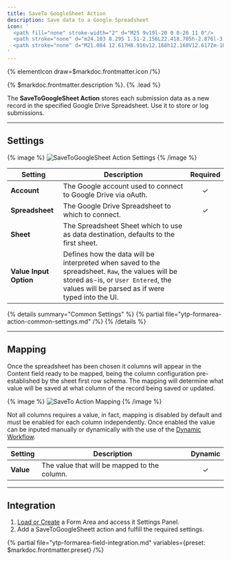 ```yaml
---
title: SaveTo GoogleSheet Action
description: Save data to a Google Spreadsheet
icon: '
  <path fill="none" stroke-width="2" d="M25 9v19l-20 0 0-26 11 0"/>
  <path stroke="none" d="m24.103 8.295 1.51-2.156L22.418.705h-2.876l-3.194 5.434 1.51 2.156h6.245Zm-.282-.542h-5.406l.828-1.355h5.527l-.949 1.355Zm-1.404-1.897h-2.843l1.407-2.306 1.436 2.306Zm2.4 0h-1.761l-2.87-4.609h1.922l2.709 4.609ZM19.704 1.5l.956 1.535-2.712 4.444-.956-1.365L19.704 1.5Z"/>
  <path stroke="none" d="M21.084 12.617H8.916v12.168h12.168V12.617Zm-10.43 5.215h3.477v1.738h-3.477v-1.738Zm5.215 0h3.477v1.738h-3.477v-1.738Zm3.477-1.738h-3.477v-1.739h3.477v1.739Zm-5.215-1.739v1.739h-3.477v-1.739h3.477Zm-3.477 6.953h3.477v1.739h-3.477v-1.739Zm5.215 1.739v-1.739h3.477v1.739h-3.477Z"/>
'
---
```


{% elementIcon draw=$markdoc.frontmatter.icon /%}

{% $markdoc.frontmatter.description %}. {% .lead %}

The **SaveToGoogleSheet Action** stores each submission data as a new record in the specified Google Drive Spreadsheet. Use it to store or log submissions.

---

## Settings

{% image %}
![SaveToGoogleSheet Action Settings](/assets/ytp/forms/action-savetogsheet-settings.webp)
{% /image %}

| Setting | Description | Required |
| ------- | ----------- | :------: |
| **Account** | The Google account used to connect to Google Drive via oAuth. | &#x2713; |
| **Spreadsheet** | The Google Drive Spreadsheet to which to connect. | &#x2713; |
| **Sheet** | The Spreadsheet Sheet which to use as data destination, defaults to the first sheet. |
| **Value Input Option** | Defines how the data will be interpreted when saved to the spreadsheet. `Raw`, the values will be stored as-is, or `User Entered`, the values will be parsed as if were typed into the UI. |

{% details summary="Common Settings" %}
    {% partial file="ytp-formarea-action-common-settings.md" /%}
{% /details %}

---

## Mapping

Once the spreadsheet has been chosen it columns will appear in the Content field ready to be mapped, being the column configuration pre-established by the sheet first row schema. The mapping will determine what value will be saved at what column of the record being saved or updated.

{% image %}
![SaveTo Action Mapping](/assets/ytp/forms/action-saveto-mapping.webp)
{% /image %}

Not all columns requires a value, in fact, mapping is disabled by default and must be enabled for each column independently. Once enabled the value can be inputed manually or dynamically with the use of the [Dynamic Workflow](../dynamic).

| Setting | Description | Dynamic |
| ------- | ----------- | :-----: |
| **Value** | The value that will be mapped to the column. | &#x2713; |

---

## Integration

1. [Load or Create](../integration) a Form Area and access it Settings Panel.
1. Add a SaveToGoogleSheett action and fulfill the required settings.

{% partial file="ytp-formarea-field-integration.md" variables={preset: $markdoc.frontmatter.preset} /%}

